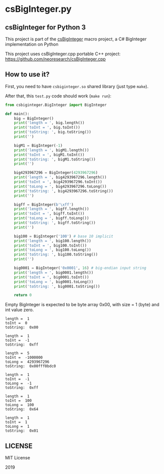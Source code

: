 # csBigInteger.py

## csBigInteger for Python 3

This project is part of the [csBigInteger](https://github.com/neoresearch/csBigInteger) macro project, a C# BigInteger implementation on Python 

This project uses csBigInteger.cpp portable C++ project: https://github.com/neoresearch/csBigInteger.cpp

## How to use it?

First, you need to have `csbiginteger.so` shared library (just type `make`).

After that, this `test.py` code should work (`make run`):

```py
from csbiginteger.BigInteger import BigInteger

def main():
    big = BigInteger()
    print('length = ', big.length())
    print('toInt = ', big.toInt())
    print('toString: ', big.toString())
    print('')

    bigM1 = BigInteger(-1)
    print('length = ', bigM1.length())
    print('toInt = ', bigM1.toInt())
    print('toString: ', bigM1.toString())
    print('')

    big4293967296 = BigInteger(4293967296)
    print('length = ', big4293967296.length())
    print('toInt = ', big4293967296.toInt())
    print('toLong = ', big4293967296.toLong())
    print('toString: ', big4293967296.toString())
    print('')

    bigff = BigInteger(b'\xff')
    print('length = ', bigff.length())
    print('toInt = ', bigff.toInt())
    print('toLong = ', bigff.toLong())
    print('toString: ', bigff.toString())
    print('')

    big100 = BigInteger('100') # base 10 implicit
    print('length = ', big100.length())
    print('toInt = ', big100.toInt())
    print('toLong = ', big100.toLong())
    print('toString: ', big100.toString())
    print('')

    big0001 = BigInteger('0x0001', 16) # big-endian input string
    print('length = ', big0001.length())
    print('toInt = ', big0001.toInt())
    print('toLong = ', big0001.toLong())
    print('toString: ', big0001.toString())

    return 0
```

Empty BigInteger is expected to be byte array 0x00, with size = 1 (byte) and int value zero.

```
length =  1
toInt =  0
toString:  0x00

length =  1
toInt =  -1
toString:  0xff

length =  5
toInt =  -1000000
toLong =  4293967296
toString:  0x00fff0bdc0

length =  1
toInt =  -1
toLong =  -1
toString:  0xff

length =  1
toInt =  100
toLong =  100
toString:  0x64

length =  1
toInt =  1
toLong =  1
toString:  0x01
```

## LICENSE

MIT License

2019